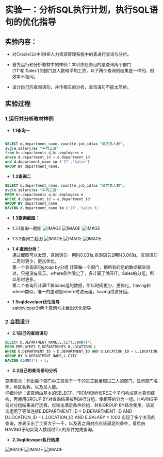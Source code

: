 # 实验一：分析SQL执行计划，执行SQL语句的优化指导



## 实验内容：

- 对Oracle12c中的HR人力资源管理系统中的表进行查询与分析。

- 首先运行和分析教材中的样例：本训练任务目的是查询两个部门('IT'和'Sales')的部门总人数和平均工资，以下两个查询的结果是一样的。但效率不相同。

- 设计自己的查询语句，并作相应的分析，查询语句不能太简单。



## 实验过程

###  1.运行并分析教材样例
- <b>1.1查询一</b>

```SQL

SELECT d.department_name，count(e.job_id)as "部门总人数",
avg(e.salary)as "平均工资"
from hr.departments d,hr.employees e
where d.department_id = e.department_id
and d.department_name in ('IT','Sales')
GROUP BY department_name;
```
- <b>1.2查询二</b>
```SQL
SELECT d.department_name，count(e.job_id)as "部门总人数",
avg(e.salary)as "平均工资"
FROM hr.departments d,hr.employees e
WHERE d.department_id = e.department_id
GROUP BY department_name
HAVING d.department_name in ('IT','Sales');
```
- <b>1.3查询截图：</b>
- 1.3.1查询一截图
![IMAGE](https://raw.githubusercontent.com/ryoull/Oracle/master/1.png)
![IMAGE](https://raw.githubusercontent.com/ryoull/Oracle/master/2.png)
![IMAGE](https://raw.githubusercontent.com/ryoull/Oracle/master/3.png)
- 1.3.2查询二截图
![IMAGE](https://raw.githubusercontent.com/ryoull/Oracle/master/4.png)
![IMAGE](https://raw.githubusercontent.com/ryoull/Oracle/master/5.png)
![IMAGE](https://raw.githubusercontent.com/ryoull/Oracle/master/6.png)


- <b>1.4 查询分析：</b><br>
通过截图可以发现，查询语句一用时0.031s,查询语句2用时0.008s。查询语句二用时更少，更加优化。</br>
第一个查询语句group by分组  计算每一个部门，把所有的组的数据都查询过，只是没有显示。where条件限定了，多计算了除开IT，Sales的分组，所以用时更多。</br>
第二个查询只计算IT和Sales组的数据，所以时间更少，更优化。having和where类似，唯一的差别是where过滤元组，having过滤分组。</br>
- <b>1.5sqldevolper优化指导</b><br>
sqldevloper对两个查询均未给出优化指导

### 2.自我设计


- <b>2.1自己的查询语句</b>

```SQL
SELECT D.DEPARTMENT_NAME,L.CITY,COUNT(*) 
FROM EMPLOYEES E,DEPARTMENTS D,LOCATIONS L 
WHERE E.DEPARTMENT_ID = D.DEPARTMENT_ID AND D.LOCATION_ID = L.LOCATION_ID AND E.SALARY > 1000 
GROUP BY D.DEPARTMENT_NAME,L.CITY 
HAVING COUNT(*) > 2;
```
- <b>2.2自己的查询语句分析</b><br>

查询需求：列出每个部门中工资高于一千的员工数量超过二人的部门，显示部门名字，地区名称，以及总人数。<br>
详细分析：该查询由基本的SELECT、FROM和WHERE三个子句构成基本查询结构，再使用GROUP  BY对查询结果按列进行分组，使相等的分为一组。HAVING子句对分组结果进行选择，仅输出满足条件的组，并和GROUP  BY结合使用。该查询运用了等值连接E.DEPARTMENT_ID = D.DEPARTMENT_ID AND D.LOCATION_ID = L.LOCATION_ID AND E.SALARY > 1000  实现了多个关系的查询，并表示出了工资大于一千，以及表之间对应应该满足的条件，最后由HAVING子句实现人数超过2人的条件完成查询。
- <b>2.3sqldevoper执行结果</b>

![IMAGE](https://raw.githubusercontent.com/ryoull/Oracle/master/7.png)
![IMAGE](https://raw.githubusercontent.com/ryoull/Oracle/master/8.png)
![IMAGE](https://raw.githubusercontent.com/ryoull/Oracle/master/9.png)
